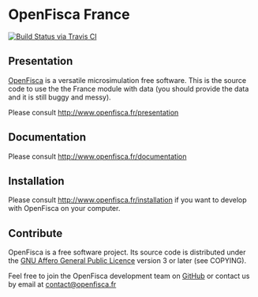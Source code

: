 # OpenFisca France

[![Build Status via Travis CI](https://travis-ci.org/openfisca/openfisca-france-data.svg?branch=master)](https://travis-ci.org/openfisca/openfisca-france-data)

## Presentation

[OpenFisca](http://www.openfisca.fr/) is a versatile microsimulation free software.
This is the source code to use the the France module with data (you should provide the data and it is still buggy and messy).

Please consult http://www.openfisca.fr/presentation

## Documentation

Please consult http://www.openfisca.fr/documentation

## Installation

Please consult http://www.openfisca.fr/installation if you want to develop with OpenFisca on your computer.

## Contribute

OpenFisca is a free software project.
Its source code is distributed under the [GNU Affero General Public Licence](http://www.gnu.org/licenses/agpl.html)
version 3 or later (see COPYING).

Feel free to join the OpenFisca development team on [GitHub](https://github.com/openfisca) or contact us by email at
contact@openfisca.fr
